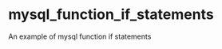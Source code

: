 mysql_function_if_statements
============================

An example of mysql function if statements

